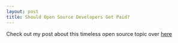 ```yaml
---
layout: post
title: Should Open Source Developers Get Paid?
---
```


Check out my post about this timeless open source topic over [here](https://blog.codacy.com/should-open-source-developers-get-paid)
